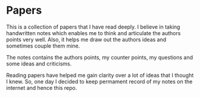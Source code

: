 # Papers
This is a collection of papers that I have read deeply. I believe in taking handwritten notes which enables me to think 
and articulate the authors points very well. Also, it helps me draw out the authors ideas and sometimes couple them mine.

The notes contains the authors points, my counter points, my questions and some ideas and criticisms.

Reading papers have helped me gain clarity over a lot of ideas that I thought I knew. So, one day I decided to keep
permament record of my notes on the internet and hence this repo.
